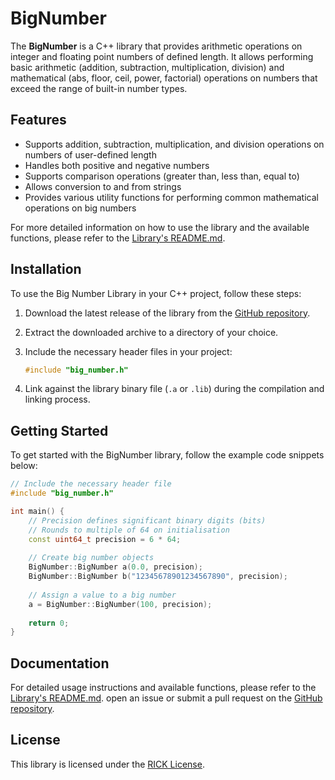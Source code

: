 # BigNumber

The **BigNumber** is a C++ library that provides arithmetic operations on integer and floating point numbers of
defined length. It allows performing basic arithmetic (addition, subtraction, multiplication, division) and
mathematical (abs, floor, ceil, power, factorial) operations on numbers that exceed the range of built-in number types.

## Features

- Supports addition, subtraction, multiplication, and division operations on numbers of user-defined length
- Handles both positive and negative numbers
- Supports comparison operations (greater than, less than, equal to)
- Allows conversion to and from strings
- Provides various utility functions for performing common mathematical operations on big numbers


For more detailed information on how to use the library and the available functions, please refer to
the [Library's README.md](https://github.com/Ask4r/BigNumber/blob/main/bignumberlib/README.md).

## Installation

To use the Big Number Library in your C++ project, follow these steps:

1. Download the latest release of the library from
   the [GitHub repository](https://github.com/Ask4r/BigNumber).
2. Extract the downloaded archive to a directory of your choice.
3. Include the necessary header files in your project:

   ```cpp
   #include "big_number.h"
   ```

4. Link against the library binary file (`.a` or `.lib`) during the compilation and linking process.

## Getting Started

To get started with the BigNumber library, follow the example code snippets below:

```cpp
// Include the necessary header file
#include "big_number.h"

int main() {
    // Precision defines significant binary digits (bits)
    // Rounds to multiple of 64 on initialisation
    const uint64_t precision = 6 * 64;
    
    // Create big number objects
    BigNumber::BigNumber a(0.0, precision);
    BigNumber::BigNumber b("12345678901234567890", precision);
    
    // Assign a value to a big number
    a = BigNumber::BigNumber(100, precision);
    
    return 0;
}
```

## Documentation

For detailed usage instructions and available functions, please refer to
the [Library's README.md](https://github.com/Ask4r/BigNumber/blob/main/bignumberlib/README.md).
 open an issue or submit a pull request on the [GitHub repository](https://github.com/Ask4r/BigNumber).

## License

This library is licensed under the [RICK License](https://www.youtube.com/watch?v=dQw4w9WgXcQ).
